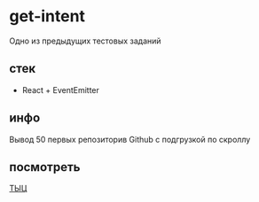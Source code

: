 # get-intent
Одно из предыдущих тестовых заданий

## стек
* React + EventEmitter

## инфо
Вывод 50 первых репозиторив Github с подгрузкой по скроллу

## посмотреть
[ТЫЦ](https://inoyakaigor.ru/getintent/)
